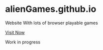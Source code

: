 # alienGames.github.io
Website With lots of browser playable games

<a href="https://github.com/PlanetEarthh/alienGames.github.io.git">Visit Now</a>
<p> Work in progress</p>
